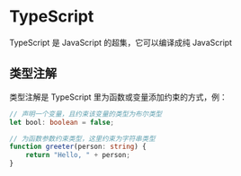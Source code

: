 # TypeScript

TypeScript 是 JavaScript 的超集，它可以编译成纯 JavaScript 



## 类型注解

类型注解是 TypeScript 里为函数或变量添加约束的方式，例：

```typescript
// 声明一个变量，且约束该变量的类型为布尔类型
let bool: boolean = false;

// 为函数参数约束类型，这里约束为字符串类型
function greeter(person: string) {
    return "Hello, " + person;
}
```

